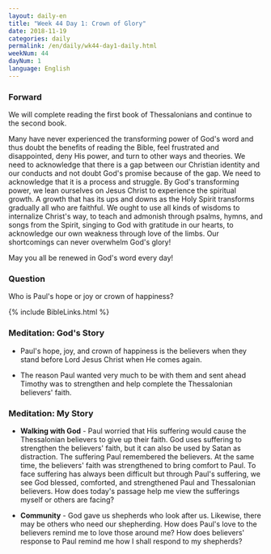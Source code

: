 ```yaml
---
layout: daily-en
title: "Week 44 Day 1: Crown of Glory"
date: 2018-11-19 
categories: daily
permalink: /en/daily/wk44-day1-daily.html
weekNum: 44
dayNum: 1
language: English
---
```


### Forward     
We will complete reading the first book of Thessalonians and continue to the second book.

Many have never experienced the transforming power of God's word and thus doubt the benefits of reading the Bible, feel frustrated and disappointed, deny His power, and turn to other ways and theories. We need to acknowledge that there is a gap between our Christian identity and our conducts and not doubt God's promise because of the gap. We need to acknowledge that it is a process and struggle. By God's transforming power, we lean ourselves on Jesus Christ to experience the spiritual growth. A growth that has its ups and downs as the Holy Spirit transforms gradually all who are faithful. We ought to use all kinds of wisdoms to internalize Christ's way, to teach and admonish through psalms, hymns, and songs from the Spirit, singing to God with gratitude in our hearts, to acknowledge our own weakness through love of the limbs. Our shortcomings can never overwhelm God's glory!

May you all be renewed in God's word every day!

### Question     
Who is Paul's hope or joy or crown of happiness?

{% include BibleLinks.html %} 

### Meditation: God's Story   
+ Paul's hope, joy, and crown of happiness is the believers when they stand before Lord Jesus Christ when He comes again. 

+ The reason Paul wanted very much to be with them and sent ahead Timothy was to strengthen and help complete the Thessalonian believers' faith. 

### Meditation: My Story   
+ **Walking with God** - Paul worried that His suffering would cause the Thessalonian believers to give up their faith. God uses suffering to strengthen the believers' faith, but it can also be used by Satan as distraction. The suffering Paul remembered the believers. At the same time, the believers' faith was strengthened to bring comfort to Paul. To face suffering has always been difficult but through Paul's suffering, we see God blessed, comforted, and strengthened Paul and Thessalonian believers. How does today's passage help me view the sufferings myself or others are facing? 

+ **Community** - God gave us shepherds who look after us. Likewise, there may be others who need our shepherding. How does Paul's love to the believers remind me to love those around me? How does believers' response to Paul remind me how I shall respond to my shepherds? 
